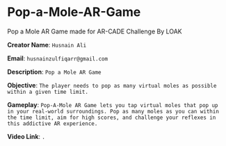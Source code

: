 # Pop-a-Mole-AR-Game
Pop a Mole AR Game made for AR-CADE Challenge By LOAK

**Creator Name**: `Husnain Ali` <br>

**Email**: `husnainzulfiqarr@gmail.com` <br>

**Description**: `Pop a Mole AR Game` <br>

**Objective**: `The player needs to pop as many virtual moles as possible within a given time limit.` <br>

**Gameplay**: `Pop-A-Mole AR Game lets you tap virtual moles that pop up in your real-world surroundings. Pop as many moles as you can within the time limit, aim for high scores, and challenge your reflexes in this addictive AR experience.` <br>

**Video Link**: `.`
